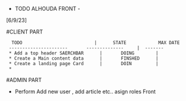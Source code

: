 - TODO ALHOUDA FRONT - 

[6/9/23]

  #CLIENT PART 

      TODO                           |      STATE            MAX DATE
     ----------------------       --------------     |  -------   
     * Add a top header SAERCHBAR      |       DOING        |
     * Create a Main content data      |       FINSHED      |
     * Create a landing page Card      |       DOIN         |
     * 

#ADMIN PART 
- Perform Add new user , add article etc.. asign roles Front
